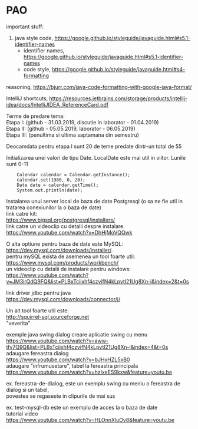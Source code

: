 # PAO
  
important stuff:  
1. java style code, https://google.github.io/styleguide/javaguide.html#s5.1-identifier-names
   * identifier names, https://google.github.io/styleguide/javaguide.html#s5.1-identifier-names
   * code style, https://google.github.io/styleguide/javaguide.html#s4-formatting  
  
reasoning, https://bjurr.com/java-code-formatting-with-google-java-format/  
  
IntelliJ shortcuts, https://resources.jetbrains.com/storage/products/intellij-idea/docs/IntelliJIDEA_ReferenceCard.pdf  
  
  
Terme de predare tema:  
Etapa I: (github - 31.03.2019, discutie in laborator - 01.04.2019)  
Etapa II: (github - 05.05.2019, laborator - 06.05.2019)  
Etapa III: (penultima si ultima saptamana din semestru)  
  
Deocamdata pentru etapa I sunt 20 de teme predate dintr-un total de 55
  

Initializarea unei valori de tipu Date. LocalDate este mai util in viitor. Lunile sunt 0-11
        
        Calendar calendar = Calendar.getInstance();  
        calendar.set(1980, 0, 20);  
        Date date = calendar.getTime();  
        System.out.println(date); 
  
  
Instalarea unui server local de baza de date Postgresql (o sa ne fie util in tratarea conexiunilor la o baza de date)  
link catre kit:  
https://www.bigsql.org/postgresql/installers/  
link catre un videoclip cu detalii despre instalare.  
https://www.youtube.com/watch?v=DhHjMoVQQwk
  
O alta optiune pentru baza de date este MySQL:  
https://dev.mysql.com/downloads/installer/.  
pentru mySQL exista de asemenea un tool foarte util:  
https://www.mysql.com/products/workbench/  
un videoclip cu detalii de instalare pentru windows:  
https://www.youtube.com/watch?v=JM3irQdQ9FQ&list=PLBxTciixhf4czvifN4kLpvtl21Ug8Xn-i&index=2&t=0s  
  
link driver jdbc pentru java  
https://dev.mysql.com/downloads/connector/j/
  
Un alt tool foarte util este:  
http://squirrel-sql.sourceforge.net  
"veverita"  
  
exemple java swing dialog
creare aplicatie swing cu menu
https://www.youtube.com/watch?v=aww-tfv7Q9Q&list=PLBxTciixhf4czvifN4kLpvtl21Ug8Xn-i&index=4&t=0s  
adaugare fereastra dialog  
https://www.youtube.com/watch?v=bJHxHZL5xB0  
adaugare "infrumusetare", tabel la fereastra principala  
https://www.youtube.com/watch?v=hzIxeES9kxw&feature=youtu.be  
  
  
ex. fereastra-de-dialog, este un exemplu swing cu meniu o fereastra de dialog si un tabel,  
povestea se regaseste in clipurile de mai sus
  
ex. test-mysql-db este un exemplu de acces la o baza de date  
tutorial video  
https://www.youtube.com/watch?v=HLOnnXluOv8&feature=youtu.be  
  

  
